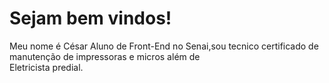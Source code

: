 # Sejam bem vindos!
Meu nome é César Aluno de Front-End no Senai,sou tecnico certificado de manutenção de impressoras e micros além de  
Eletricista predial. 
 
